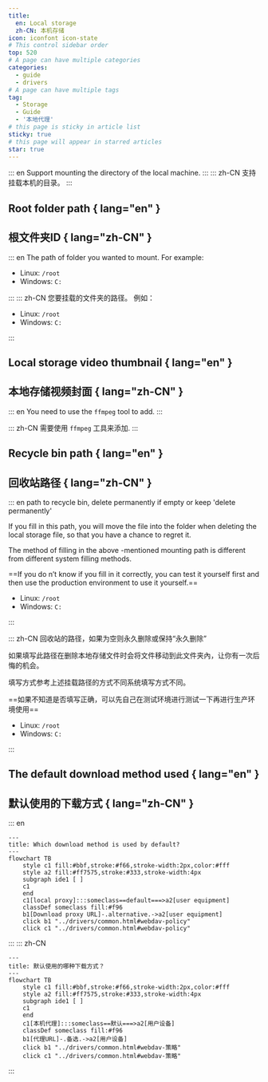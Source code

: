 ```yaml
---
title:
  en: Local storage
  zh-CN: 本机存储
icon: iconfont icon-state
# This control sidebar order
top: 520
# A page can have multiple categories
categories:
  - guide
  - drivers
# A page can have multiple tags
tag:
  - Storage
  - Guide
  - '本地代理'
# this page is sticky in article list
sticky: true
# this page will appear in starred articles
star: true
---
```


::: en
Support mounting the directory of the local machine.
:::
::: zh-CN
支持挂载本机的目录。
:::

## Root folder path { lang="en" }

## 根文件夹ID { lang="zh-CN" }

::: en
The path of folder you wanted to mount. For example:

- Linux: `/root`
- Windows: `C:`

:::
::: zh-CN
您要挂载的文件夹的路径。 例如：

- Linux: `/root`
- Windows: `C:`

:::

## Local storage video thumbnail { lang="en" }

## 本地存储视频封面 { lang="zh-CN" }

::: en
You need to use the `ffmpeg` tool to add.
:::

::: zh-CN
需要使用 `ffmpeg` 工具来添加.
:::

## Recycle bin path { lang="en" }

## 回收站路径 { lang="zh-CN" }

::: en
path to recycle bin, delete permanently if empty or keep 'delete permanently'

If you fill in this path, you will move the file into the folder when deleting the local storage file, so that you have a chance to regret it.

The method of filling in the above -mentioned mounting path is different from different system filling methods.

==If you do n’t know if you fill in it correctly, you can test it yourself first and then use the production environment to use it yourself.==

- Linux: `/root`
- Windows: `C:`

:::

::: zh-CN
回收站的路径，如果为空则永久删除或保持“永久删除”

如果填写此路径在删除本地存储文件时会将文件移动到此文件夹內，让你有一次后悔的机会。

填写方式参考上述挂载路径的方式不同系统填写方式不同。

==如果不知道是否填写正确，可以先自己在测试环境进行测试一下再进行生产环境使用==

- Linux: `/root`
- Windows: `C:`

:::

## The default download method used { lang="en" }

## 默认使用的下载方式 { lang="zh-CN" }

::: en

```mermaid
---
title: Which download method is used by default?
---
flowchart TB
    style c1 fill:#bbf,stroke:#f66,stroke-width:2px,color:#fff
    style a2 fill:#ff7575,stroke:#333,stroke-width:4px
    subgraph ide1 [ ]
    c1
    end
    c1[local proxy]:::someclass==default===>a2[user equipment]
    classDef someclass fill:#f96
    b1[Download proxy URL]-.alternative.->a2[user equipment]
    click b1 "../drivers/common.html#webdav-policy"
    click c1 "../drivers/common.html#webdav-policy"
```

:::
::: zh-CN

```mermaid
---
title: 默认使用的哪种下载方式？
---
flowchart TB
    style c1 fill:#bbf,stroke:#f66,stroke-width:2px,color:#fff
    style a2 fill:#ff7575,stroke:#333,stroke-width:4px
    subgraph ide1 [ ]
    c1
    end
    c1[本机代理]:::someclass==默认===>a2[用户设备]
    classDef someclass fill:#f96
    b1[代理URL]-.备选.->a2[用户设备]
    click b1 "../drivers/common.html#webdav-策略"
    click c1 "../drivers/common.html#webdav-策略"
```

:::
